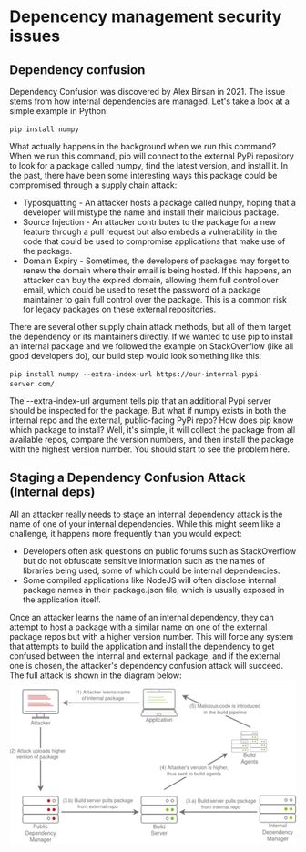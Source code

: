# Depencency management security issues
## Dependency confusion
Dependency Confusion was discovered by Alex Birsan in 2021. The issue stems from how internal dependencies are managed. Let's take a look at a simple example in Python:

`pip install numpy`

What actually happens in the background when we run this command? When we run this command, pip will connect to the external PyPi repository to look for a package called numpy, find the latest version, and install it. In the past, there have been some interesting ways this package could be compromised through a supply chain attack:

* Typosquatting - An attacker hosts a package called nunpy, hoping that a developer will mistype the name and install their malicious package.
* Source Injection - An attacker contributes to the package for a new feature through a pull request but also embeds a vulnerability in the code that could be used to compromise applications that make use of the package.
* Domain Expiry - Sometimes, the developers of packages may forget to renew the domain where their email is being hosted. If this happens, an attacker can buy the expired domain, allowing them full control over email, which could be used to reset the password of a package maintainer to gain full control over the package. This is a common risk for legacy packages on these external repositories.

There are several other supply chain attack methods, but all of them target the dependency or its maintainers directly. If we wanted to use pip to install an internal package and we followed the example on StackOverflow (like all good developers do), our build step would look something like this:

`pip install numpy --extra-index-url https://our-internal-pypi-server.com/`

The --extra-index-url argument tells pip that an additional Pypi server should be inspected for the package. But what if numpy exists in both the internal repo and the external, public-facing PyPi repo? How does pip know which package to install? Well, it's simple, it will collect the package from all available repos, compare the version numbers, and then install the package with the highest version number. You should start to see the problem here.

## Staging a Dependency Confusion Attack (Internal deps)

All an attacker really needs to stage an internal dependency attack is the name of one of your internal dependencies. While this might seem like a challenge, it happens more frequently than you would expect:

* Developers often ask questions on public forums such as StackOverflow but do not obfuscate sensitive information such as the names of libraries being used, some of which could be internal dependencies.
* Some compiled applications like NodeJS will often disclose internal package names in their package.json file, which is usually exposed in the application itself.

Once an attacker learns the name of an internal dependency, they can attempt to host a package with a similar name on one of the external package repos but with a higher version number. This will force any system that attempts to build the application and install the dependency to get confused between the internal and external package, and if the external one is chosen, the attacker's dependency confusion attack will succeed. The full attack is shown in the diagram below:
![Staging dependency](Staging-dep.png)